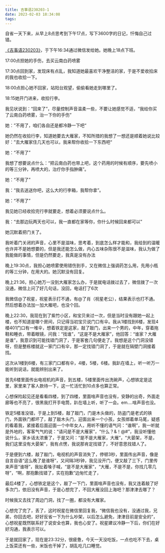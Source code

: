 ```yaml
---
title: 吉事语230203-1
date: 2023-02-03 18:34:08
tags:
---
```




自省一天下来，从早上8点思考到下午17点，写下3600字的日记，忏悔自己过错。

[《吉事语230203》](https://note.hoey.tk/sage/%E5%90%89%E4%BA%8B%E8%AF%AD230203.html)，于下午16:34通过微信发给她。她晚上18点下班。

17:00点担她的手伤，去买云南白药喷雾

17:30点回到家，发现床有点乱，我知道她最喜欢干净整洁的家，于是不爱收拾床的我也收拾一下。

18:00点担心她不回家，站阳台观望，偷偷看她走到哪里了。

18:15她开门进来，收拾行李。

我见状说到：“回来了”，尽量控制声音温柔一些，不要让她感觉不适，“我给你买了云南白药喷雾，治一下你的手伤”

她：”不用了，咱们各自还是都冷静一下吧“

她仍然在收拾行李，知道她要去大雁家，不知所措的我想了一想还是顺着她说比较好：”去大雁家住几天也可以，我来帮你收拾一下东西吧“

她：“不用了”

我想了想要说点什么：“把云南白药也带上吧，这个药用的时候有顺序，要先喷小的等三分钟，再喷大的，治疗你手指肿痛”。

她：“不用了”

我：“我去送送你吧，这么大的行李箱，我帮你拿”。

她：“不用了”

我见她已经收拾完行李就要走，想着必须要说点什么。

我：“去那边玩两天也可以，我一直都在家等你，你什么时候回来都可以”

她沉默着把门关了。



我听着门关闭的声音，心里不是滋味，思考着，到底怎么样才能和，我给到的温暖也许并不是她想要的，但是我还能怎么做，内心五味杂陈很不是滋味，我认为做了我能做的事情，但是仍然要走，我真是没有办法



晚上19:30点，我担心她喷雾使用错伤到手，又在微信上强调药怎么用，先用小瓶的等三分钟，在用大的。她沉默没有回复。



晚上21:36，担心她万一没到大雁家怎么办，于是就电话拨过去了，微信拨了一次没通，微信上问了好几句话，没回，电话打了6次

我微信@了祝星，祝星表示打不通，有@了肖（祝星老公），结果表示也打不通。然后想着办法加一加大雁吧，也没个回。



晚上22:30，我现在到了紫竹小区，和宝贝来过一次，但是当时没有跟她一起上楼，也不知道是哪个房间，只记得当初宝贝说门口有伞。我从1楼找到6楼，发现4楼401门口有一堆伞，想着铁定是这家，敲了敲门，出来一个男的，中年，穿着拖鞋和睡衣，带着眼镜，问我：“找谁”，“这是不是大雁家”，他回答：“谁家？大雁是谁”，我意识到可能找错门洞了，于是客套几句便走了。我想是这个门洞没错呀，但是整栋楼就这一家门口有伞，那一定找错门洞了，于是就在隔壁门洞接着找。

这次从1楼到6楼，有三家门口都有伞，4楼，5楼，6楼。我趴在墙上，听一听万一能听到说话，就能辨别出来了。

首先6楼里面传出电视机的声音，到五楼，5楼里面传出洗碗声，心想铁定是这里，家里来了客人款待一下，这一忙活忙到10点多也算正常。

心想保险起见还是看看四楼，到了四楼，里面啥声音也没有，安静的出奇，外面走廊等也不亮了，很黑我打开手电筒，趴在墙上听，听了一会。em....啥声音也没。

铁定5楼准没错，于是上到5楼，敲了敲门，门是木头做的，防盗门是老式的铁门，外面铁门都坏了，敲了敲木头门，迎面出来一个小孩，女孩绑着单马尾，疑惑的看着我，紧接着后面迎面一个中年女人，用听不懂的语气问：“谁啊”，我一听就是外地的，客客气气的说：“请问是不是大雁家”，“什么？&！@#”，我没听懂他说什么，家乡话太浓重了，于是又问：“是不是大雁家，大雁”，“大晏架，不是，我们这里没有大晏架”，我有点愣，我说那肯定找错了，不好意思找错人了。

于是便到六楼，敲了敲门，电视机的声音消失了，停顿3秒，里面传出声音，像是自言自语“这么晚了是谁呀”，又间隔3秒钟，我见没开门，便又敲了三下，门里传来声音“谁呀”，我扯着嗓子喊，“是不是大雁家”，“大雁，不是不是，你找几零几呀”，“啊，那抱歉找错了，实在抱歉”边匆忙走了，

最后4楼了，心想铁定是这个，敲了一下门，里面啥声音也没有，我又连着敲了好多次门，依旧没有声音，于是心想完了，不回大雁没回上海吧？那津津去哪了？

时候我又去找了周边门洞，找了一圈，都没有大雁家。

心想完了完了，丢了，这时祝星在微信里回复我，“微信我也没有，没通过我，兄弟，你回去吧，好好反省一下为什么吵架，以后怎么避免，津津目前是安全的”，心想祝星既然联系好了说安全也算，我也心安了。祝星建议冷静一下后，你们在好好沟通，我表示可以。

于是就回家了，现在是23:32分，很疲惫，今天一天没吃饭，一点也吃不下去，桌上饭菜还有一些，米饭也干掉了，胡乱吃几口睡觉。

